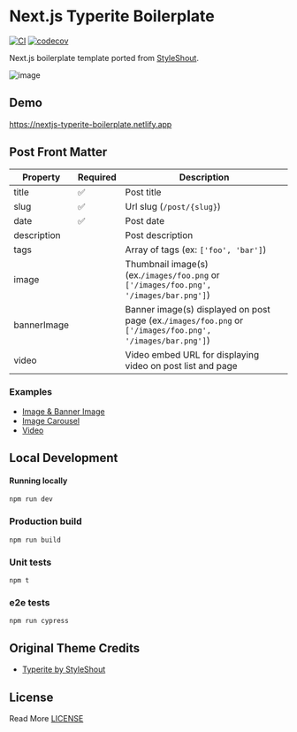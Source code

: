 # Next.js Typerite Boilerplate


[![CI](https://github.com/curtistimson/nextjs-typerite-boilerplate/actions/workflows/ci.yml/badge.svg)](https://github.com/curtistimson/nextjs-typerite-boilerplate/actions/workflows/ci.yml) [![codecov](https://codecov.io/gh/curtistimson/nextjs-typerite-boilerplate/branch/main/graph/badge.svg?token=GHHI3NUE8N)](https://codecov.io/gh/curtistimson/nextjs-typerite-boilerplate)

Next.js boilerplate template ported from [StyleShout](https://www.styleshout.com/).

![image](https://user-images.githubusercontent.com/15653985/148108693-546baa8e-2110-45cb-b836-f08358b3bf35.png)


## Demo
https://nextjs-typerite-boilerplate.netlify.app
## Post Front Matter

| Property    | Required | Description                          |
|-------------|----------|--------------------------------------|
| title       | ✅        | Post title                           |
| slug        | ✅        | Url slug (`/post/{slug}`)            |
| date        | ✅        | Post date                            |
| description |          | Post description                     |
| tags        |          | Array of tags (ex: `['foo', 'bar']`) |
| image       |          | Thumbnail image(s) (ex.`/images/foo.png` or `['/images/foo.png', '/images/bar.png']`)                      |
| bannerImage |          | Banner image(s) displayed on post page (ex.`/images/foo.png` or `['/images/foo.png', '/images/bar.png']`)   |
| video        |          | Video embed URL for displaying video on post list and page |

### Examples

 - [Image & Banner Image](https://github.com/curtistimson/nextjs-typerite-boilerplate/blob/main/posts/01-just-a-standard-format-post.md)
 - [Image Carousel](https://github.com/curtistimson/nextjs-typerite-boilerplate/blob/main/posts/12-the-best-tropical-leaves-images.md)
 - [Video](https://github.com/curtistimson/nextjs-typerite-boilerplate/blob/main/posts/09-no-sugar-oatmeal-cookies.md)

## Local Development

#### Running locally
```
npm run dev
```

### Production build
```
npm run build
```

### Unit tests
```
npm t
```

### e2e tests
```
npm run cypress
```

## Original Theme Credits
 - [Typerite by StyleShout](https://www.styleshout.com/free-templates/typerite/)

## License
Read More [LICENSE](https://github.com/curtistimson/nextjs-typerite-boilerplate/blob/main/LICENSE)